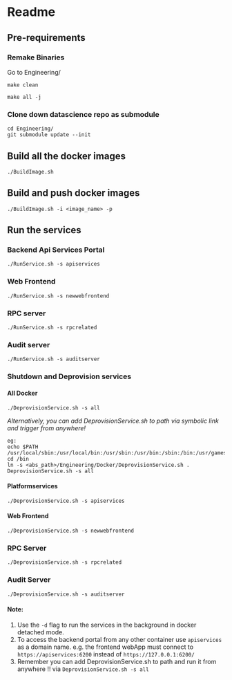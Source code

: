 # Readme

## Pre-requirements
### Remake Binaries

Go to Engineering/
```
make clean

make all -j 

```
### Clone down datascience repo as submodule
```
cd Engineering/
git submodule update --init
```

## Build all the docker images
```
./BuildImage.sh
```

## Build and push docker images
```
./BuildImage.sh -i <image_name> -p
```

## Run the services

### Backend Api Services Portal
```
./RunService.sh -s apiservices
```
### Web Frontend
```
./RunService.sh -s newwebfrontend
```
### RPC server
```
./RunService.sh -s rpcrelated
```
### Audit server
```
./RunService.sh -s auditserver
```
### Shutdown and Deprovision services

#### All Docker
```
./DeprovisionService.sh -s all
```
*Alternatively, you can add DeprovisionService.sh to path via symbolic link and trigger from anywhere!*
```
eg:
echo $PATH
/usr/local/sbin:/usr/local/bin:/usr/sbin:/usr/bin:/sbin:/bin:/usr/games:/usr/local/games:/snap/bin:/bin
cd /bin
ln -s <abs_path>/Engineering/Docker/DeprovisionService.sh .
DeprovisionService.sh -s all
```

#### Platformservices
```
./DeprovisionService.sh -s apiservices
```
#### Web Frontend
```
./DeprovisionService.sh -s newwebfrontend
```
### RPC Server
```
./DeprovisionService.sh -s rpcrelated
```
### Audit Server
```
./DeprovisionService.sh -s auditserver
```
#### Note:
1. Use the `-d` flag to run the services in the background in docker detached mode.
2. To access the backend portal from any other container use `apiservices` as a domain name. e.g. the frontend webApp must connect to `https://apiservices:6200` instead of `https://127.0.0.1:6200/`
3. Remember you can add DeprovisionService.sh to path and run it from anywhere !!  via `DeprovisionService.sh -s all`
